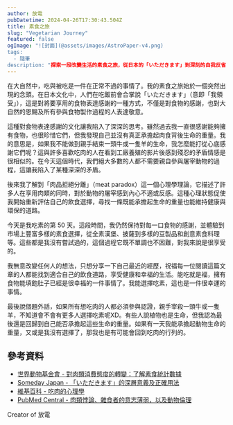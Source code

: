 ```yaml
---
author: 放電
pubDatetime: 2024-04-26T17:30:43.504Z
title: 素食之旅
slug: "Vegetarian Journey"
featured: false
ogImage: "![封面](@assets/images/AstroPaper-v4.png)
tags:
  - 隨筆
description: "探索一段改變生活的素食之旅，從日本的「いただきます」到深刻的自我反省，分享如何透過素食選擇來肩負起生命的重量，以及這個決定如何豐富我的日常生活。"
---
```


在大自然中，吃與被吃是一件在正常不過的事情了。我的素食之旅始於一個突然出現的念頭。在日本文化中，人們在吃飯前會合掌說「いただきます」（意即「我領受」），這是對將要享用的食物表達感謝的一種方式，不僅是對食物的感謝，也對大自然的恩賜及所有參與食物製作過程的人表達敬意。

這種對食物表達感謝的文化讓我陷入了深深的思考。雖然過去我一直很感謝能夠擁有食物，也很珍惜它們，但我發現自己並沒有真正承擔起肉食背後生命的重量。我的意思是，如果我不能做到親手結束一頭牛或一隻羊的生命，我怎麼能打從心底感謝它們呢？這與許多喜歡吃肉的人在看到工廠養殖的影片後感到殘忍的矛盾情感是很相似的。在今天這個時代，我們絕大多數的人都不需要親自參與屠宰動物的過程，這讓我陷入了某種深深的矛盾。

後來我了解到「肉品拒絕分離」（meat paradox）這一個心理學理論，它描述了許多人在享用肉類的同時，對於動物的屠宰感到內心不適或反感。這種心理狀態促使我開始重新評估自己的飲食選擇，尋找一條既能承擔起生命的重量也能維持健康與環保的道路。

今天是我吃素的第 50 天。這段時間，我仍然保持對每一口食物的感謝，並體驗到市場上豐富多樣的素食選擇，從全素漢堡、披薩到多樣的豆製品和創意素食料理等。這些都是我沒有嘗試過的，這個過程它既不單調也不困難，對我來說是很享受的。

我無意改變任何人的想法，只想分享一下自己最近的經歷，祝福每一位閱讀這篇文章的人都能找到適合自己的飲食道路，享受健康和幸福的生活。能吃就是福，擁有食物能填飽肚子已經是很幸福的一件事情了。我能選擇吃素，這也是一件很幸運的事情。

最後說個題外話，如果所有想吃肉的人都必須參與認證，親手宰殺一頭牛或一隻羊，不知道會不會有更多人選擇吃素呢XD。有些人說植物也是生命，但我認為最後還是回歸到自己能否承擔起這些生命的重量。如果有一天我能承擔起動物生命的重量，又或是我沒有選擇了，那我也是有可能會回到吃肉的行列的。

## 參考資料

- [世界動物基金會 - 對肉類消費態度的轉變：了解素食統計數據](https://worldanimalfoundation.org/advocate/vegetarian-statistics/)
- [Someday Japan - 「いただきます」的深層意義及正確用法](https://somedayjapan.com/the-deeper-meaning-and-correct-usage-of-itadakimasu/)
- [維基百科 - 吃肉的心理學](https://en.wikipedia.org/wiki/Psychology_of_eating_meat)
- [PubMed Central - 肉類悖論、雜食者的意志薄弱，以及動物倫理](https://www.ncbi.nlm.nih.gov/pmc/articles/PMC6940846/)


Creator of 放電


[def]: assets/images/vegen.png